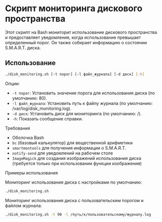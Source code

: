 # Скрипт мониторинга дискового пространства

Этот скрипт на Bash мониторит использование дискового пространства и предоставляет уведомления, когда использование превышает определенный порог. Он также собирает информацию о состоянии S.M.A.R.T. диска.

## Использование

```bash
./disk_monitoring.sh [-t порог] [-l файл_журнала] [-d диск] [-h]
```

Опции:

- `-t порог`: Установить значение порога для использования диска (по умолчанию: 80).
- `-l файл_журнала`: Установить путь к файлу журнала (по умолчанию: /var/log/disk_monitoring.log).
- `-d диск`: Установить диск для мониторинга (по умолчанию: /).
- `-h`: Показать сообщение справки.

Требования

- Оболочка Bash
- `bc` (базовый калькулятор) для вещественной арифметики
- `smartmontools` для получения информации о S.M.A.R.T.
- `notify-send` для уведомлений на рабочем столе
- `ImageMagick` для создания изображений использования диска (требуется только при использовании функции изображения)

Примеры использования

Мониторинг использования диска с настройками по умолчанию:

```bash
./disk_monitoring.sh
```

Мониторинг использования диска с пользовательским порогом и файлом журнала:

```bash
./disk_monitoring.sh -t 90 -l /путь/к/пользовательскому/журналу.log
```